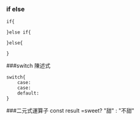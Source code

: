 ### if else
```
if{

}else if{

}else{

}
```

###switch 陳述式
```
switch{
    case:
    case:
    default:
}
```

###二元式運算子
const result =sweet? "甜" : "不甜"


